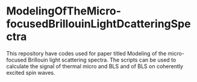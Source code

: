 # ModelingOfTheMicro-focusedBrillouinLightDcatteringSpectra
This repository have codes used for paper titled Modeling of the micro-focused Brillouin light scattering spectra. The scripts can be used to calculate the signal of thermal micro and BLS and of BLS on coherently excited spin waves.
